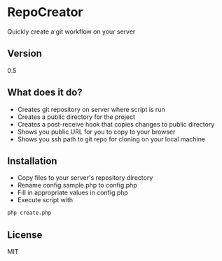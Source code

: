 RepoCreator
=========

Quickly create a git workflow on your server

Version
----

0.5

What does it do?
-----------

* Creates git repository on server where script is run
* Creates a public directory for the project
* Creates a post-receive hook that copies changes to public directory
* Shows you public URL for you to copy to your browser
* Shows you ssh path to git repo for cloning on your local machine

Installation
--------------

* Copy files to your server's repository directory
* Rename config.sample.php to config.php
* Fill in appropriate values in config.php
* Execute script with
```sh
php create.php
```

License
----

MIT